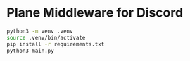 # Plane Middleware for Discord

```bash
python3 -m venv .venv
source .venv/bin/activate
pip install -r requirements.txt
python3 main.py
```
